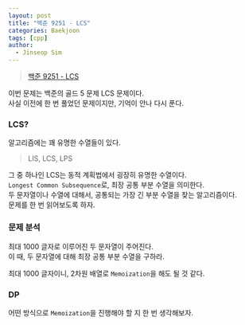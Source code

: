 ```yaml
---
layout: post
title: "백준 9251 - LCS"
categories: Baekjoon
tags: [cpp]
author:
  - Jinseop Sim
---
```

> [백준 9251 - LCS](https://www.acmicpc.net/problem/9251)

이번 문제는 백준의 골드 5 문제 LCS 문제이다.  
사실 이전에 한 번 풀었던 문제이지만, 기억이 안나 다시 푼다.  

### LCS?
알고리즘에는 꽤 유명한 수열들이 있다.  

> LIS, LCS, LPS  

그 중 하나인 LCS는 동적 계획법에서 굉장히 유명한 수열이다.  
```Longest Common Subsequence```로, 최장 공통 부분 수열을 의미한다.  
두 문자열이나 수열에 대해서, 공통되는 가장 긴 부분 수열을 찾는 알고리즘이다.  
문제를 한 번 읽어보도록 하자.  

### 문제 분석
최대 1000 글자로 이루어진 두 문자열이 주어진다.  
이 때, 두 문자열에 대해 최장 공통 부분 수열을 구하라.  

최대 1000 글자이니, 2차원 배열로 ```Memoization```을 해도 될 것 같다.  

### DP
어떤 방식으로 ```Memoization```을 진행해야 할 지 한 번 생각해보자.  
